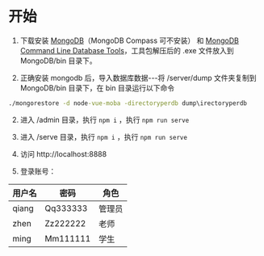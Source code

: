 # 开始

1. 下载安装 [MongoDB](https://www.mongodb.com/try/download/community)（MongoDB Compass 可不安装） 和 [MongoDB Command Line Database Tools](https://www.mongodb.com/try/download/database-tools)，工具包解压后的 .exe 文件放入到 MongoDB/bin 目录下。

1. 正确安装 mongodb 后，导入数据库数据---将 /server/dump 文件夹复制到 MongoDB/bin 目录下，在 bin 目录运行以下命令

``` cmd
./mongorestore -d node-vue-moba -directoryperdb dump\irectoryperdb
```


2. 进入 /admin 目录，执行 `npm i` ，执行 `npm run serve`

3. 进入 /serve 目录，执行 `npm i` ，执行 `npm run serve`

4. 访问 http://localhost:8888

5. 登录账号：

|  用户名   | 密码  | 角色 |
|  ----  | ----  | ---- |
| qiang  | Qq333333 | 管理员 |
| zhen  | Zz222222 | 老师 |
| ming  | Mm111111 | 学生 |

